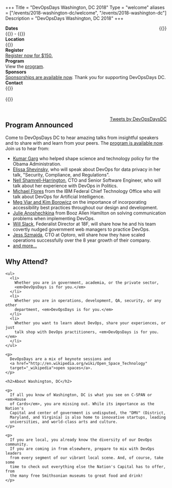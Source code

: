 +++
Title = "DevOpsDays Washington, DC 2018"
Type = "welcome"
aliases = ["/events/2018-washington-dc/welcome", "/events/2018-washington-dc"]
Description = "DevOpsDays Washington, DC 2018"
+++

<div style='float:right; padding-left:20px;'>
  {{<event_logo>}}
</div>

<div class="row">
  <div class="col-md-2">
    <strong>Dates</strong>
  </div>
  <div class="col-md-8">
    {{<event_start>}} - {{<event_end>}}
  </div>
</div>

<div class="row">
  <div class="col-md-2">
    <strong>Location</strong>
  </div>
  <div class="col-md-8">
    {{<event_location>}}
  </div>
</div>

<div class="row">
  <div class="col-md-2">
    <strong>Register</strong>
  </div>
  <div class="col-md-8">
    <a href="https://devopsdaysdc2018.busyconf.com/bookings/new">Register now for $150.</a>
  </div>
</div>

<div class = "row">
  <div class = "col-md-2">
    <strong>Program</strong>
  </div>
  <div class = "col-md-8">
    View the <a href="https://devopsdaysdc2018.busyconf.com/schedule">program</a>.
  </div>
</div>

<!-- <div class = "row">
  <div class = "col-md-2">
    <strong>Speakers</strong>
  </div>
  <div class = "col-md-8">
    Check out the {{< event_link page="speakers" text="speakers!" >}}
  </div>
</div> -->

<div class="row">
  <div class="col-md-2">
    <strong>Sponsors</strong>
  </div>
  <div class="col-md-8">
    <a href="https://www.devopsdays.org/events/2018-washington-dc/sponsor">Sponsorships are available now</a>.  Thank you for supporting DevOpsDays DC.
  </div>
</div>

<div class="row">
  <div class="col-md-2">
    <strong>Contact</strong>
  </div>
  <div class="col-md-8">
    {{<event_link page="contact" text="Get in touch with the organizers.">}}
  </div>
</div>

<div class="row">
  <div class="col-md-2">
    &nbsp;
  </div>
  <div class="col-md-8">
    {{<event_twitter>}}
  </div>
</div>

<p>
  &nbsp;
</p>

<div style='float:right; padding-left:20px;'>
  <a class="twitter-timeline" data-width="400" data-height="800" data-theme="light" href="https://twitter.com/DevOpsDaysDC">Tweets by DevOpsDaysDC</a>
  <script async src="//platform.twitter.com/widgets.js" charset="utf-8"></script>
</div>

<div class="row">
  <div class="col-md-10">
    <h2>Program Announced</h2>
    <p>
      Come to DevOpsDays DC to hear amazing talks from insightful speakers and to share with and learn from your peers.  The <a href="https://devopsdaysdc2018.busyconf.com/schedule">program is available now</a>.  Join us to hear from:
    </p>
    <ul>
      <li><a href="https://devopsdaysdc2018.busyconf.com/schedule#activity_5ad94d4b3e80630375000257">Kumar Garg</a> who helped shape science and technology policy for the Obama Administration.</li>
      <li><a href="https://devopsdaysdc2018.busyconf.com/schedule#activity_5ad80e191353bfe8cc000172">Elissa Shevinsky</a>, who will speak about DevOps for data privacy in her talk, "Security, Compliance, and Regulations".</li>
      <li><a href="https://devopsdaysdc2018.busyconf.com/schedule#activity_5ab919e49e3f0832c400007e">Nell Shamrell-Harrington</a>, CTO and Senior Software Engineer, who will talk about her experience with DevOps in Politics.</li>
      <li><a href="https://devopsdaysdc2018.busyconf.com/schedule#activity_5ad41663012710c6bb0001bf">Michael Flores</a> from the IBM Federal Chief Technology Office who will talk about DevOps for Artificial Intelligence.</li>
      <li><a href="https://devopsdaysdc2018.busyconf.com/schedule#activity_5ac7e06ce2f1080e68000102">Meg Viar and Kim Borowicz</a> on the importance of incorporating accessibility best practices throughout our design and development.</li>
      <li><a href="https://devopsdaysdc2018.busyconf.com/schedule#activity_5ad41a4e012710c6bb0001cb">Julie Anoshechkina</a> from Booz Allen Hamilton on solving communication problems when implementing DevOps.</li>
      <li><a href="https://devopsdaysdc2018.busyconf.com/schedule#activity_5ac840347021cbcf2b0000ce">Will Slack</a>, Federalist Director at 18F, will share how he and his team covertly nudged government web managers to practice DevOps.</li>
      <li><a href="https://devopsdaysdc2018.busyconf.com/schedule#activity_5ac25f58e39577424d00008b">Jess Szmajda</a>, CTO at Optoro, will share how they have scaled operations successfully over the 8 year growth of their company.</li>
      <li><a href="https://devopsdaysdc2018.busyconf.com/schedule">and more...</a>
    </ul>

    
  </div>
  <div class="col-md-10">
    <h2>Why Attend?</h2>

    <ul>
      <li>
        Whether you are in government, academia, or the private sector,
        <em>DevOpsDays is for you.</em>
      </li>
      <li>
        Whether you are in operations, development, QA, security, or any other
        department, <em>DevOpsDays is for you.</em>
      </li>
      <li>
        Whether you want to learn about DevOps, share your experiences, or just
        talk shop with DevOps practitioners, <em>DevOpsDays is for you.</em>
      </li>
    </ul>

    <p>
      DevOpsDays are a mix of keynote sessions and
      <a href="http://en.wikipedia.org/wiki/Open_Space_Technology"
      target="_wikipedia">open spaces</a>.
    </p>

    <h2>About Washington, DC</h2>

    <p>
      If all you know of Washington, DC is what you see on C-SPAN or <em>House
      of Cards</em>, you are missing out. While its importance as the Nation's
      Capital and center of government is undisputed, the "DMV" (District,
      Maryland, and Virginia) is also home to innovative startups, leading
      universities, and world-class arts and culture.
    </p>

    <p>
      If you are local, you already know the diversity of our DevOps community.
      If you are coming in from elsewhere, prepare to mix with DevOps leaders
      from every segment of our vibrant local scene. And, of course, take some
      time to check out everything else the Nation's Capital has to offer, from
      the many free Smithsonian museums to great food and drink!
    </p>
  </div>
</div>
